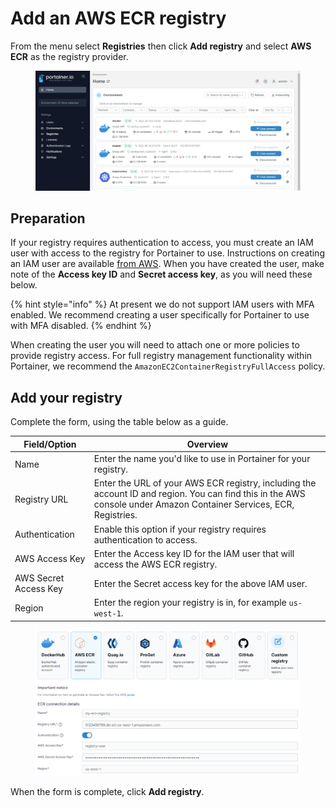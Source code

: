 # Add an AWS ECR registry

From the menu select **Registries** then click **Add registry** and select **AWS ECR** as the registry provider.

<figure><img src="../../../.gitbook/assets/2.19-registries-add-ecr.gif" alt=""><figcaption></figcaption></figure>

## Preparation

If your registry requires authentication to access, you must create an IAM user with access to the registry for Portainer to use. Instructions on creating an IAM user are available [from AWS](https://docs.aws.amazon.com/IAM/latest/UserGuide/id\_users\_create.html#id\_users\_create\_console). When you have created the user, make note of the **Access key ID** and **Secret access key**, as you will need these below.

{% hint style="info" %}
At present we do not support IAM users with MFA enabled. We recommend creating a user specifically for Portainer to use with MFA disabled.
{% endhint %}

When creating the user you will need to attach one or more policies to provide registry access. For full registry management functionality within Portainer, we recommend the `AmazonEC2ContainerRegistryFullAccess` policy.

## Add your registry

Complete the form, using the table below as a guide.

| Field/Option          | Overview                                                                                                                                                            |
| --------------------- | ------------------------------------------------------------------------------------------------------------------------------------------------------------------- |
| Name                  | Enter the name you'd like to use in Portainer for your registry.                                                                                                    |
| Registry URL          | Enter the URL of your AWS ECR registry, including the account ID and region. You can find this in the AWS console under Amazon Container Services, ECR, Registries. |
| Authentication        | Enable this option if your registry requires authentication to access.                                                                                              |
| AWS Access Key        | Enter the Access key ID for the IAM user that will access the AWS ECR registry.                                                                                     |
| AWS Secret Access Key | Enter the Secret access key for the above IAM user.                                                                                                                 |
| Region                | Enter the region your registry is in, for example `us-west-1`.                                                                                                      |

<figure><img src="../../../.gitbook/assets/2.19-registries-add-ecr.png" alt=""><figcaption></figcaption></figure>

When the form is complete, click **Add registry**.
